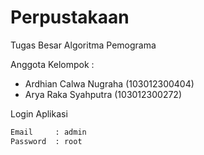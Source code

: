 # Perpustakaan
Tugas Besar Algoritma Pemograma

Anggota Kelompok :
- Ardhian Calwa Nugraha (103012300404)
- Arya Raka Syahputra   (103012300272)

Login Aplikasi
```bash
Email     : admin
Password  : root
```
